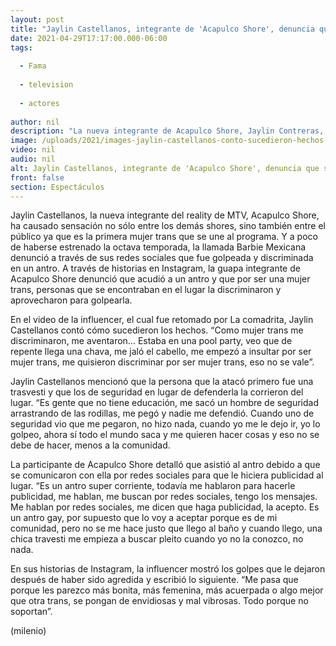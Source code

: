```yaml
---
layout: post
title: "Jaylin Castellanos, integrante de 'Acapulco Shore', denuncia que sufrió discriminación en un antro"
date: 2021-04-29T17:17:00.000-06:00
tags:
  
  - Fama
  
  - television
  
  - actores
  
author: nil
description: "La nueva integrante de Acapulco Shore, Jaylin Contreras, denunció que la golpearon y discriminaron en un antro. "
image: /uploads/2021/images-jaylin-castellanos-conto-sucedieron-hechos.jpg
video: nil
audio: nil
alt: Jaylin Castellanos, integrante de 'Acapulco Shore', denuncia que sufrió discriminación en un antro
front: false
section: Espectáculos
---
```


Jaylin Castellanos, la nueva integrante del reality de MTV, Acapulco Shore, ha causado sensación no sólo entre los demás shores, sino también entre el público ya que es la primera mujer trans que se une al programa. Y a poco de haberse estrenado la octava temporada, la llamada Barbie Mexicana denunció a través de sus redes sociales que fue golpeada y discriminada en un antro. A través de historias en Instagram, la guapa integrante de Acapulco Shore denunció que acudió a un antro y que por ser una mujer trans, personas que se encontraban en el lugar la discriminaron y aprovecharon para golpearla. 

En el video de la influencer, el cual fue retomado por La comadrita, Jaylin Castellanos contó cómo sucedieron los hechos. “Como mujer trans me discriminaron, me aventaron… Estaba en una pool party, veo que de repente llega una chava, me jaló el cabello, me empezó a insultar por ser mujer trans, me quisieron discriminar por ser mujer trans, eso no se vale”. 

Jaylin Castellanos mencionó que la persona que la atacó primero fue una trasvesti y que los de seguridad en lugar de defenderla la corrieron del lugar. “Es gente que no tiene educación, me sacó un hombre de seguridad arrastrando de las rodillas, me pegó y nadie me defendió. Cuando uno de seguridad vio que me pegaron, no hizo nada, cuando yo me le dejo ir, yo lo golpeo, ahora sí todo el mundo saca y me quieren hacer cosas y eso no se debe de hacer, menos a la comunidad.

La participante de Acapulco Shore detalló que asistió al antro debido a que se comunicaron con ella por redes sociales para que le hiciera publicidad al lugar. “Es un antro super corriente, todavía me hablaron para hacerle publicidad, me hablan, me buscan por redes sociales, tengo los mensajes. Me hablan por redes sociales, me dicen que haga publicidad, la acepto. Es un antro gay, por supuesto que lo voy a aceptar porque es de mi comunidad, pero no se me hace justo que llego al baño y cuando llego, una chica travesti me empieza a buscar pleito cuando yo no la conozco, no nada.

En sus historias de Instagram, la influencer mostró los golpes que le dejaron después de haber sido agredida y escribió lo siguiente. “Me pasa que porque les parezco más bonita, más femenina, más acuerpada o algo mejor que otra trans, se pongan de envidiosas y mal vibrosas. Todo porque no soportan”.

(milenio)